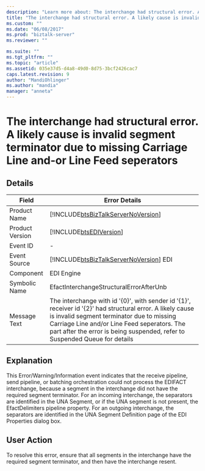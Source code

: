 ```yaml
---
description: "Learn more about: The interchange had structural error. A likely cause is invalid segment terminator due to missing Carriage Line and-or Line Feed seperators"
title: "The interchange had structural error. A likely cause is invalid segment terminator due to missing Carriage Line and-or Line Feed seperators | Microsoft Docs"
ms.custom: ""
ms.date: "06/08/2017"
ms.prod: "biztalk-server"
ms.reviewer: ""

ms.suite: ""
ms.tgt_pltfrm: ""
ms.topic: "article"
ms.assetid: 035e37d5-d4a8-49d0-8d75-3bcf2426cac7
caps.latest.revision: 9
author: "MandiOhlinger"
ms.author: "mandia"
manager: "anneta"
---
```

# The interchange had structural error. A likely cause is invalid segment terminator due to missing Carriage Line and-or Line Feed seperators
## Details  
  
| Field | Error Details |
|-----------------|---------------------------------------------------------------------------------------------------------------------------------------------------------------------------------------------------------------------------------------------------------------------------------------|
|  Product Name   |                                                                                                  [!INCLUDE[btsBizTalkServerNoVersion](../includes/btsbiztalkservernoversion-md.md)]                                                                                                   |
| Product Version |                                                                                                              [!INCLUDE[btsEDIVersion](../includes/btsediversion-md.md)]                                                                                                               |
|    Event ID     |                                                                                                                                           -                                                                                                                                           |
|  Event Source   |                                                                                                [!INCLUDE[btsBizTalkServerNoVersion](../includes/btsbiztalkservernoversion-md.md)] EDI                                                                                                 |
|    Component    |                                                                                                                                      EDI Engine                                                                                                                                       |
|  Symbolic Name  |                                                                                                                        EfactInterchangeStructuralErrorAfterUnb                                                                                                                        |
|  Message Text   | The interchange with id '{0}', with sender id '{1}', receiver id '{2}' had structural error. A likely cause is invalid segment terminator due to missing Carriage Line and/or Line Feed seperators. The part after the error is being suspended, refer to Suspended Queue for details |
  
## Explanation  
 This Error/Warning/Information event indicates that the receive pipeline, send pipeline, or batching orchestration could not process the EDIFACT interchange, because a segment in the interchange did not have the required segment terminator. For an incoming interchange, the separators are identified in the UNA Segment, or if the UNA segment is not present, the EfactDelimiters pipeline property. For an outgoing interchange, the separators are identified in the UNA Segment Definition page of the EDI Properties dialog box.  
  
## User Action  
 To resolve this error, ensure that all segments in the interchange have the required segment terminator, and then have the interchange resent.
